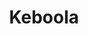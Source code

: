 ---
blog: https://blog.keboola.com/
codehost: https://github.com/https://github.com/keboola
facebook: https://facebook.com/KeboolaHQ
linkedin: https://linkedin.com/company/1833529
logohandle: keboola
sort: keboola
title: Keboola
twitter: https://x.com/keboola
website: https://www.keboola.com/
---